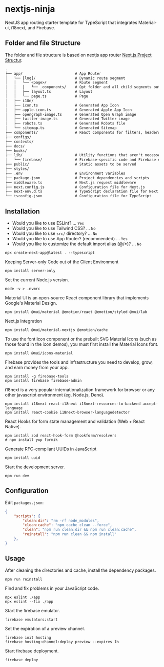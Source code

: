 # nextjs-ninja

NextJS app routing starter template for TypeScript that integrates Material-ui, i18next, and Firebase.

## Folder and file Structure

The folder and file structure is based on nextjs app router [Next.js Project Structur](https://nextjs.org/docs/getting-started/project-structure).

```txt
.
├── app/                        # App Router
│   └── [lng]/                  # Dynamic route segment
│   │   └── <page>/             # Route segment
│   │   │   └── _components/    # Opt folder and all child segments out of routing
│   │   ├── layout.ts           # Layout
│   │   └── page.ts             # Page
│   ├── i18n/
│   ├── icon.ts                 # Generated App Icon
│   ├── apple-icon.ts           # Generated Apple App Icon
│   ├── opengraph-image.ts      # Generated Open Graph image
│   ├── twitter-image.ts        # Generated Twitter image
│   ├── robots.ts               # Generated Robots file
│   └── sitemap.ts              # Generated Sitemap
├── components/                 # React components for filters, headers
├── configs/
├── contexts/
├── docs/
├── hooks/
├── lib/                        # Utility functions that aren't necessarily bound to React or Next.js
│   └── firebase/               # Firebase-specific code and Firebase configuration
├── public/                     # Static assets to be served
├── styles/
├── .env                        # Environment variables
├── package.json                # Project dependencies and scripts
├── middleware.ts               # Next.js request middleware
├── next.config.js              # Configuration file for Next.js
├── next-env.d.ts               # TypeScript declaration file for Next.js
└── tsconfig.json               # Configuration file for TypeScript
```

## Installation

- Would you like to use ESLint? … `Yes`
- Would you like to use Tailwind CSS? … `No`
- Would you like to use `src/` directory? … `No`
- Would you like to use App Router? (recommended) … `Yes`
- Would you like to customize the default import alias (@/\*)? … `No`

```shell
npx create-next-app@latest . --typescript
```

Keeping Server-only Code out of the Client Environment

```shell
npm install server-only
```

Set the current Node.js version.

```shell
node -v > .nvmrc
```

Material UI is an open-source React component library that implements Google's Material Design.

```shell
npm install @mui/material @emotion/react @emotion/styled @mui/lab
```

Next.js Integration

```shell
npm install @mui/material-nextjs @emotion/cache
```

To use the font Icon component or the prebuilt SVG Material Icons (such as those found in the icon demos),
you must first install the Material Icons font.

```shell
npm install @mui/icons-material
```

Firebase provides the tools and infrastructure you need to develop, grow, and earn money from your app.

```shell
npm install -g firebase-tools
npm install firebase firebase-admin
```

i18next is a very popular internationalization framework for browser or any other javascript environment (eg. Node.js, Deno).

```shell
npm install i18next react-i18next i18next-resources-to-backend accept-language
npm install react-cookie i18next-browser-languagedetector
```

React Hooks for form state management and validation (Web + React Native).

```shell
npm install zod react-hook-form @hookform/resolvers
# npm install yup formik
```

Generate RFC-compliant UUIDs in JavaScript

```shell
npm install uuid
```

Start the development server.

```shell
npm run dev
```

## Configuration

Edit `packages.json`:

```json
{
    "scripts": {
        "clean:dir": "rm -rf node_modules",
        "clean:cache": "npm cache clean --force",
        "clean": "npm run clean:dir && npm run clean:cache",
        "reinstall": "npm run clean && npm install"
    },
}
```

## Usage

After cleaning the directories and cache, install the dependency packages.

```shell
npm run reinstall
```

Find and fix problems in your JavaScript code.

```shell
npx eslint ./app
npx eslint --fix ./app
```

Start the firebase emulator.

```shell
firebase emulators:start
```

Set the expiration of a preview channel.

```shell
firebase init hosting
firebase hosting:channel:deploy preview --expires 1h
```

Start firebase deployment.

```shell
firebase deploy
```
